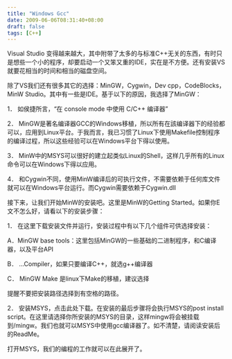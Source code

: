 ```yaml
---
title: "Windows Gcc"
date: 2009-06-06T08:31:40+08:00
draft: false
tags: [C++]
---
```


Visual Studio 变得越来越大，其中附带了太多的与标准C++无关的东西，有时只是想些一个小的程序，却要启动一个又笨又重的IDE，实在是不方便。还有安装VS就要花相当的时间和相当的磁盘空间。

除了VS我们还有很多其它的选择：MinGW，Cygwin，Dev cpp，CodeBlocks，MinW Studio。其中有一些是IDE。基于以下的原因，我选择了MinGW：

1． 如侯捷所言，“在 console mode 中使用 C/C++ 编译器”

2． MinGW是著名编译器GCC的Windows移植，所以所有在該编译器下的经验都可以，应用到Linux平台。于我而言，我已习惯了Linux下使用Makefile控制程序的编译过程，所以这些经验可以在Windows平台下得以使用。

3． MinW中的MSYS可以很好的建立起类似Linux的Shell，这样几乎所有的Linux命令可以在Windows下得以应用。

4． 和Cygwin不同，使用MinW编译后的可执行文件，不需要依赖于任何库文件就可以在Windows平台运行。而Cygwin需要依赖于Cygwin.dll

接下来，让我们开始MinW的安装吧。这里是MinW的Getting Started。如果你E文不怎么好，请看以下的安装步骤：

1． 在这里下载安装文件并运行，安装过程中有以下几个组件可供选择安装：

A．MinGW base tools：这里包括MinGW的一些基础的二进制程序，和C编译器，以及平台API

B． …Compiler，如果只要编译C++，就选g++编译器

C． MinGW Make 是linux下Make的移植，建议选择

提醒不要把安装路径选择到有空格的路径。

2． 安装MSYS，点击此处下载。在安装的最后步骤将会执行MSYS的post install script。在这里请选择你所安装的MSYS的目录，这样mingw将会被挂载到/mingw。我们也就可以MSYS中使用gcc编译器了。如不清楚，请阅读安装后的ReadMe。

打开MSYS，我们的编程的工作就可以在此展开了。
